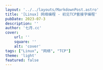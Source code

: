 ```yaml
---
layout: '../../layouts/MarkdownPost.astro'
title: '[Linux] 网络编程 - 初见TCP套接字编程'
pubDate: 2023-07-3
description: ''
author: '七月.cc'
cover:
    url: ''
    square: ''
    alt: 'cover'
tags: ["Linux", "网络", "TCP"]
theme: 'light'
featured: false
---
```


